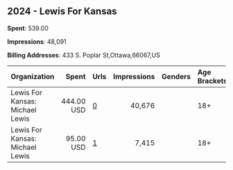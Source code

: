 ## 2024 - Lewis For Kansas 
**Spent**: 539.00

**Impressions**: 48,091

**Billing Addresses**: 433 S. Poplar St,Ottawa,66067,US

|Organization|Spent|Urls|Impressions|Genders|Age Brackets|Country Codes|
|:---|---:|:---|---:|:---|:---|:---|
|Lewis For Kansas: Michael Lewis|444.00 USD|[0](https://www.snap.com/political-ads/asset/8ce34a1065e5a6ec8b773be2a84e40269344cfcbb9da3d97a4fe223b44737ca5?mediaType=mp4)|40,676||18+|united states|
|Lewis For Kansas: Michael Lewis|95.00 USD|[1](https://www.snap.com/political-ads/asset/ddb9deec1b61c6f007affb62f0c689dfb29d553512c3f8f23dedc245f09a87d0?mediaType=mp4)|7,415||18+|united states|
